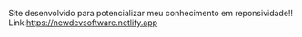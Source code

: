 Site desenvolvido para potencializar meu conhecimento em reponsividade!!
Link:https://newdevsoftware.netlify.app
